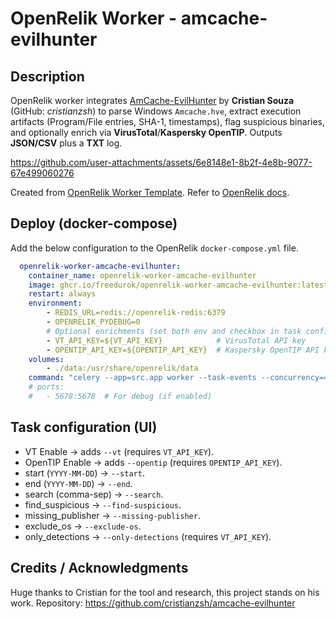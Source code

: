 # OpenRelik Worker - amcache-evilhunter

## Description
OpenRelik worker integrates [AmCache-EvilHunter](https://github.com/cristianzsh/amcache-evilhunter) by **Cristian Souza** (GitHub: *cristianzsh*) to parse Windows `Amcache.hve`, extract execution artifacts (Program/File entries, SHA-1, timestamps), flag suspicious binaries, and optionally enrich via **VirusTotal**/**Kaspersky OpenTIP**. Outputs **JSON/CSV** plus a **TXT** log.

https://github.com/user-attachments/assets/6e8148e1-8b2f-4e8b-9077-67e499060276

Created from [OpenRelik Worker Template](https://github.com/openrelik/openrelik-worker-template). 
Refer to [OpenRelik docs](https://openrelik.org/guides/create-a-new-worker/).

## Deploy (docker-compose)
Add the below configuration to the OpenRelik `docker-compose.yml` file.

```yaml
  openrelik-worker-amcache-evilhunter:
    container_name: openrelik-worker-amcache-evilhunter
    image: ghcr.io/freedurok/openrelik-worker-amcache-evilhunter:latest
    restart: always
    environment:
        - REDIS_URL=redis://openrelik-redis:6379
        - OPENRELIK_PYDEBUG=0
        # Optional enrichments (set both env and checkbox in task config)
        - VT_API_KEY=${VT_API_KEY}            # VirusTotal API key
        - OPENTIP_API_KEY=${OPENTIP_API_KEY}  # Kaspersky OpenTIP API key
    volumes:
        - ./data:/usr/share/openrelik/data
    command: "celery --app=src.app worker --task-events --concurrency=4 --loglevel=INFO -Q openrelik-worker-amcache-evilhunter"
    # ports:
    #   - 5678:5678  # For debug (if enabled)
```

## Task configuration (UI)

- VT Enable → adds `--vt` (requires `VT_API_KEY`).
- OpenTIP Enable → adds `--opentip` (requires `OPENTIP_API_KEY`).
- start (`YYYY-MM-DD`) → `--start`.
- end (`YYYY-MM-DD`) → `--end`.
- search (comma-sep) → `--search`.
- find_suspicious → `--find-suspicious`.
- missing_publisher → `--missing-publisher`.
- exclude_os → `--exclude-os`.
- only_detections → `--only-detections` (requires `VT_API_KEY`).

## Credits / Acknowledgments
Huge thanks to Cristian for the tool and research, this project stands on his work.
Repository: https://github.com/cristianzsh/amcache-evilhunter